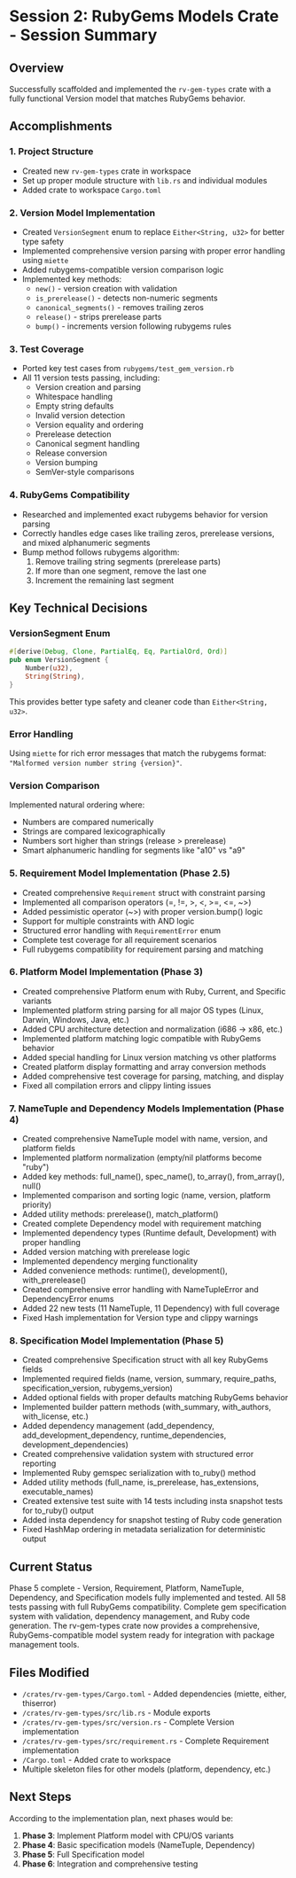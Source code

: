 # Session 2: RubyGems Models Crate - Session Summary

## Overview
Successfully scaffolded and implemented the `rv-gem-types` crate with a fully functional Version model that matches RubyGems behavior.

## Accomplishments

### 1. Project Structure
- Created new `rv-gem-types` crate in workspace
- Set up proper module structure with `lib.rs` and individual modules
- Added crate to workspace `Cargo.toml`

### 2. Version Model Implementation
- Created `VersionSegment` enum to replace `Either<String, u32>` for better type safety
- Implemented comprehensive version parsing with proper error handling using `miette`
- Added rubygems-compatible version comparison logic
- Implemented key methods:
  - `new()` - version creation with validation
  - `is_prerelease()` - detects non-numeric segments
  - `canonical_segments()` - removes trailing zeros
  - `release()` - strips prerelease parts
  - `bump()` - increments version following rubygems rules

### 3. Test Coverage
- Ported key test cases from `rubygems/test_gem_version.rb`
- All 11 version tests passing, including:
  - Version creation and parsing
  - Whitespace handling
  - Empty string defaults
  - Invalid version detection
  - Version equality and ordering
  - Prerelease detection
  - Canonical segment handling
  - Release conversion
  - Version bumping
  - SemVer-style comparisons

### 4. RubyGems Compatibility
- Researched and implemented exact rubygems behavior for version parsing
- Correctly handles edge cases like trailing zeros, prerelease versions, and mixed alphanumeric segments
- Bump method follows rubygems algorithm:
  1. Remove trailing string segments (prerelease parts)
  2. If more than one segment, remove the last one
  3. Increment the remaining last segment

## Key Technical Decisions

### VersionSegment Enum
```rust
#[derive(Debug, Clone, PartialEq, Eq, PartialOrd, Ord)]
pub enum VersionSegment {
    Number(u32),
    String(String),
}
```

This provides better type safety and cleaner code than `Either<String, u32>`.

### Error Handling
Using `miette` for rich error messages that match the rubygems format: `"Malformed version number string {version}"`.

### Version Comparison
Implemented natural ordering where:
- Numbers are compared numerically
- Strings are compared lexicographically
- Numbers sort higher than strings (release > prerelease)
- Smart alphanumeric handling for segments like "a10" vs "a9"

### 5. Requirement Model Implementation (Phase 2.5)
- Created comprehensive `Requirement` struct with constraint parsing
- Implemented all comparison operators (=, !=, >, <, >=, <=, ~>)
- Added pessimistic operator (~>) with proper version.bump() logic
- Support for multiple constraints with AND logic
- Structured error handling with `RequirementError` enum
- Complete test coverage for all requirement scenarios
- Full rubygems compatibility for requirement parsing and matching

### 6. Platform Model Implementation (Phase 3)
- Created comprehensive Platform enum with Ruby, Current, and Specific variants
- Implemented platform string parsing for all major OS types (Linux, Darwin, Windows, Java, etc.)
- Added CPU architecture detection and normalization (i686 -> x86, etc.)
- Implemented platform matching logic compatible with RubyGems behavior
- Added special handling for Linux version matching vs other platforms
- Created platform display formatting and array conversion methods
- Added comprehensive test coverage for parsing, matching, and display
- Fixed all compilation errors and clippy linting issues

### 7. NameTuple and Dependency Models Implementation (Phase 4)
- Created comprehensive NameTuple model with name, version, and platform fields
- Implemented platform normalization (empty/nil platforms become "ruby")
- Added key methods: full_name(), spec_name(), to_array(), from_array(), null()
- Implemented comparison and sorting logic (name, version, platform priority)
- Added utility methods: prerelease(), match_platform()
- Created complete Dependency model with requirement matching
- Implemented dependency types (Runtime default, Development) with proper handling
- Added version matching with prerelease logic
- Implemented dependency merging functionality
- Added convenience methods: runtime(), development(), with_prerelease()
- Created comprehensive error handling with NameTupleError and DependencyError enums
- Added 22 new tests (11 NameTuple, 11 Dependency) with full coverage
- Fixed Hash implementation for Version type and clippy warnings

### 8. Specification Model Implementation (Phase 5)
- Created comprehensive Specification struct with all key RubyGems fields
- Implemented required fields (name, version, summary, require_paths, specification_version, rubygems_version)
- Added optional fields with proper defaults matching RubyGems behavior
- Implemented builder pattern methods (with_summary, with_authors, with_license, etc.)
- Added dependency management (add_dependency, add_development_dependency, runtime_dependencies, development_dependencies)
- Created comprehensive validation system with structured error reporting
- Implemented Ruby gemspec serialization with to_ruby() method
- Added utility methods (full_name, is_prerelease, has_extensions, executable_names)
- Created extensive test suite with 14 tests including insta snapshot tests for to_ruby() output
- Added insta dependency for snapshot testing of Ruby code generation
- Fixed HashMap ordering in metadata serialization for deterministic output

## Current Status
Phase 5 complete - Version, Requirement, Platform, NameTuple, Dependency, and Specification models fully implemented and tested. All 58 tests passing with full RubyGems compatibility. Complete gem specification system with validation, dependency management, and Ruby code generation. The rv-gem-types crate now provides a comprehensive, RubyGems-compatible model system ready for integration with package management tools.

## Files Modified
- `/crates/rv-gem-types/Cargo.toml` - Added dependencies (miette, either, thiserror)
- `/crates/rv-gem-types/src/lib.rs` - Module exports
- `/crates/rv-gem-types/src/version.rs` - Complete Version implementation
- `/crates/rv-gem-types/src/requirement.rs` - Complete Requirement implementation
- `/Cargo.toml` - Added crate to workspace
- Multiple skeleton files for other models (platform, dependency, etc.)

## Next Steps
According to the implementation plan, next phases would be:
1. **Phase 3**: Implement Platform model with CPU/OS variants
2. **Phase 4**: Basic specification models (NameTuple, Dependency)
3. **Phase 5**: Full Specification model
4. **Phase 6**: Integration and comprehensive testing